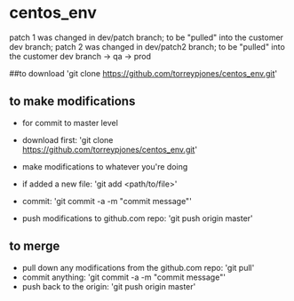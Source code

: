 # centos_env
patch 1 was changed in dev/patch branch; to be "pulled" into the customer dev branch;
patch 2 was changed in dev/patch2 branch; to be "pulled" into the customer dev branch -> qa -> prod


##to download
'git clone https://github.com/torreypjones/centos_env.git'

## to make modifications
 - for commit to master level
 - download first: 'git clone https://github.com/torreypjones/centos_env.git'

 - make modifications to whatever you're doing

 - if added a new file: 'git add <path/to/file>'

 - commit: 'git commit -a -m "commit message"'

 - push modifications to github.com repo: 'git push origin master'

## to merge
 - pull down any modifications from the github.com repo: 'git pull'
 - commit anything: 'git commit -a -m "commit message"'
 - push back to the origin: 'git push origin master'
